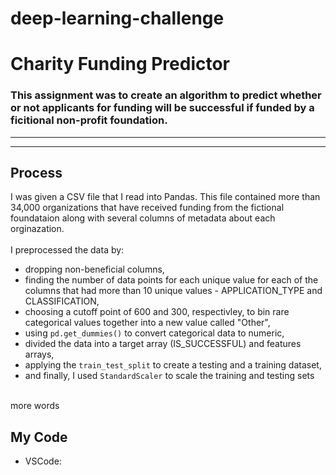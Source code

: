 # deep-learning-challenge 
# Charity Funding Predictor

### This assignment was to create an algorithm to predict whether or not applicants for funding will be successful if funded by a ficitional non-profit foundation.
----------------------------
----------------------------

## Process
I was given a CSV file that I read into Pandas. This file contained more than 34,000 organizations that have received funding from the fictional foundataion along with several columns of metadata about each orginazation.
<br>
<br>
I preprocessed the data by:
    <ul><li>dropping non-beneficial columns,
    <li>finding the number of data points for each unique value for each of the columns that had more than 10 unique values - APPLICATION_TYPE and CLASSIFICATION,
    <li>choosing a cutoff point of 600 and 300, respectivley, to bin rare categorical values together into a new value called "Other",
    <li>using `pd.get_dummies()` to convert categorical data to numeric,
    <li>divided the data into a target array (IS_SUCCESSFUL) and features arrays,
    <li>applying the `train_test_split` to create a testing and a training dataset,
    <li> and finally, I used `StandardScaler` to scale the training and testing sets
    </ul>

<br>
more words

## My Code
* VSCode: 